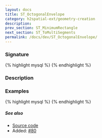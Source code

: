 ```yaml
---
layout: docs
title: ST_OctogonalEnvelope
category: h2spatial-ext/geometry-creation
description: 
prev_section: ST_MinimumRectangle
next_section: ST_ToMultiSegments
permalink: /docs/dev/ST_OctogonalEnvelope/
---
```


### Signature

{% highlight mysql %}
{% endhighlight %}

### Description

### Examples

{% highlight mysql %}
{% endhighlight %}

##### See also

* <a href="https://github.com/irstv/H2GIS/blob/daac86bd76645c6ec94b356e24db93ae74fe539c/h2spatial-ext/src/main/java/org/h2gis/h2spatialext/function/spatial/create/ST_OctogonalEnvelope.java" target="_blank">Source code</a>
* Added: <a href="https://github.com/irstv/H2GIS/pull/80" target="_blank">#80</a>
